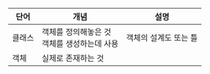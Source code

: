 | 단어 | 개념                           | 설명                |
|----|------------------------------|-------------------|
| 클래스 | 객체를 정의해놓은 것<br/>객체를 생성하는데 사용 | 객체의 설계도 또는 틀<br/> |
| 객체 | 실제로 존재하는 것                    |                   |